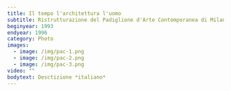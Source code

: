 ```yaml
---
title: Il tempo l'architettura l'uomo
subtitle: Ristrutturazione del Padiglione d'Arte Contemporanea di Milano
beginyear: 1993
endyear: 1996
category: Photo
images:
  - image: /img/pac-1.png
  - image: /img/pac-2.png
  - image: /img/pac-3.png
video: ""
bodytext: Desctizione *italiano*
---
```

